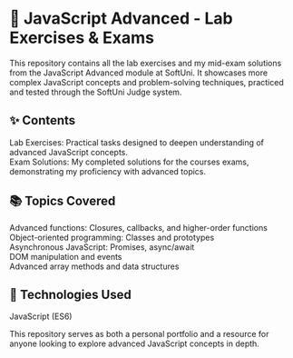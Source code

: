 # 📘 JavaScript Advanced - Lab Exercises & Exams

This repository contains all the lab exercises and my mid-exam solutions from the JavaScript Advanced module at SoftUni. It showcases more complex JavaScript concepts and problem-solving techniques, practiced and tested through the SoftUni Judge system.

## ✨ Contents
Lab Exercises: Practical tasks designed to deepen understanding of advanced JavaScript concepts.<br>
Exam Solutions: My completed solutions for the courses exams, demonstrating my proficiency with advanced topics.

## 📚 Topics Covered
Advanced functions: Closures, callbacks, and higher-order functions<br>
Object-oriented programming: Classes and prototypes<br>
Asynchronous JavaScript: Promises, async/await<br>
DOM manipulation and events<br>
Advanced array methods and data structures

## 🚀 Technologies Used
JavaScript (ES6)

This repository serves as both a personal portfolio and a resource for anyone looking to explore advanced JavaScript concepts in depth.
